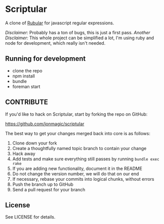 # Scriptular

A clone of [Rubular](http://rubular.com) for javascript regular expressions.

*Disclaimer:* Probably has a ton of bugs, this is just a first pass.
*Another Disclaimer:* This whole project can be simplified a lot, I'm using ruby and node for development, which really isn't needed.

## Running for development

* clone the repo
* npm install
* bundle
* foreman start


## CONTRIBUTE

If you'd like to hack on Scriptular, start by forking the repo on GitHub:

https://github.com/jonmagic/scriptular

The best way to get your changes merged back into core is as follows:

1. Clone down your fork
1. Create a thoughtfully named topic branch to contain your change
1. Hack away
1. Add tests and make sure everything still passes by running `bundle exec rake`
1. If you are adding new functionality, document it in the README
1. Do not change the version number, we will do that on our end
1. If necessary, rebase your commits into logical chunks, without errors
1. Push the branch up to GitHub
1. Send a pull request for your branch

## License

See LICENSE for details.